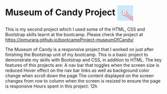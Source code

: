 # Museum of Candy Project <img align="center" src="https://github.com/JPMurara/images/blob/main/hand2.png" width="50" title="logo">

This is my second project which I used some of the HTML, CSS and Bootstrap skills learnt at the bootcamp.
Please check the project at https://jpmurara.github.io/bootcampProject-museumOfCandy/

The Museum of Candy is a responsive project that I worked on just after finishing the Bootstrap unit of my bootcamp. This is a basic project to demonstrate my skills with Bootstrap and CSS, in addition to HTML.
The key features of this projects are:
A nav bar that toggles when the screen size is reduced
Hover effect on the nav bar links as well as background color change when scroll down the page
The content displayed on the screen changes from row to column when the screen is resized to ensure the page is responsive
Hours spent in this project: 12h
